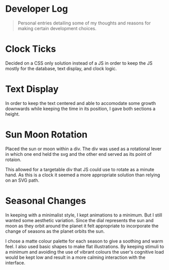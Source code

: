 # Developer Log

> Personal entries detailing some of my thoughts and reasons for making certain development choices.

# Clock Ticks

Decided on a CSS only solution instead of a JS in order to keep the JS mostly for the database, text display, and clock logic.

# Text Display

In order to keep the text centered and able to accomodate some growth downwards while keeping the time in its position, I gave both sections a height.

# Sun Moon Rotation

Placed the sun or moon within a div. The div was used as a rotational lever in which one end held the svg and the other end served as its point of rotaion.

This allowed for a targetable div that JS could use to rotate as a minute hand. As this is a clock it seemed a more appropriate solution than relying on an SVG path.

# Seasonal Changes

In keeping with a minimalist style, I kept animations to a minimum. But I still wanted some aesthetic variation. Since the dial represents the sun and moon as they orbit around the planet it felt appropriate to incorporate the change of seasons as the planet orbits the sun.

I chose a matte colour palette for each season to give a soothing and warm feel. I also used basic shapes to make flat illustrations. By keeping stimuli to a minimum and avoiding the use of vibrant colours the user's cognitive load would be kept low and result in a more calming interaction with the interface.
